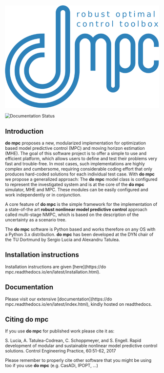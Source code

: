 ![do_mpc](documentation/source/static/dompc_var_02_rtd_blue.svg)

![Documentation Status](https://readthedocs.org/projects/do-mpc/badge/?version=latest)

## Introduction

**do mpc** proposes a new, modularized implementation for optimization based model predictive control (MPC) and moving horizon estimation (MHE).
The goal of this software project is to offer a simple to use and efficient platform,
which allows users to define and test their problems very fast and trouble-free.
In most cases, such implementations are highly complex and cumbersome,
requiring considerable coding effort that only produces hard-coded solutions for each individual test case.
With **do mpc** we propose a generalized approach:
The **do mpc** model class is configured to represent the investigated system and is at the core of the **do mpc** simulator, MHE and MPC.
These modules can be easily configured and work independently or in conjunction.

A core feature of **do mpc** is the simple framework for the implementation of a state-of-the art **robust nonlinear model predictive control** approach called multi-stage NMPC, which is based on the description of the uncertainty as a scenario tree.

The **do mpc** software is Python based and works therefore on any OS with a Python 3.x distribution. **do mpc** has been developed at the DYN chair of the TU Dortmund by Sergio Lucia and Alexandru Tatulea.

## Installation instructions
Installation instructions are given [here](https://do mpc.readthedocs.io/en/latest/installation.html).

## Documentation
Please visit our extensive [documentation](https://do mpc.readthedocs.io/en/latest/index.html), kindly hosted on readthedocs.

## Citing **do mpc**
If you use **do mpc** for published work please cite it as:

S. Lucia, A. Tatulea-Codrean, C. Schoppmeyer, and S. Engell. Rapid development of modular and sustainable nonlinear model predictive control solutions. Control Engineering Practice, 60:51-62, 2017

Please remember to properly cite other software that you might be using too if you use **do mpc** (e.g. CasADi, IPOPT, ...)
